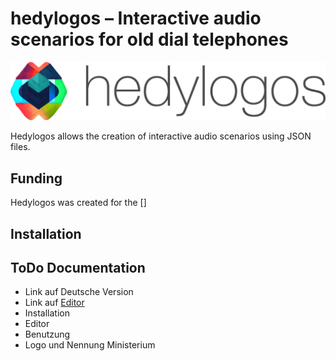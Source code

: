 # hedylogos – Interactive audio scenarios for old dial telephones

<p align="center">
  <img src="misc/header.png" />
</p>


Hedylogos allows the creation of interactive audio scenarios using JSON files.


## Funding

Hedylogos was created for the []


## Installation


## ToDo Documentation

- Link auf Deutsche Version
- Link auf [Editor](https://72nd.github.io/hedylogos/editor/)
- Installation
- Editor
- Benutzung
- Logo und Nennung Ministerium